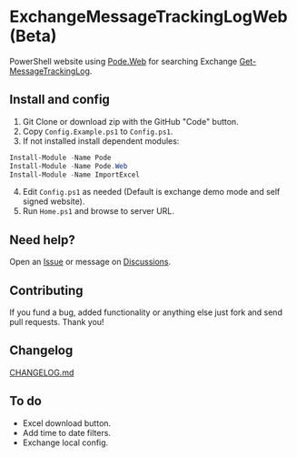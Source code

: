 # ExchangeMessageTrackingLogWeb (Beta)
PowerShell website using [Pode.Web](https://github.com/Badgerati/Pode.Web) for searching Exchange [Get-MessageTrackingLog](https://docs.microsoft.com/en-us/powershell/module/exchange/get-messagetrackinglog?view=exchange-ps).

## Install and config
1. Git Clone or download zip with the GitHub "Code" button.
2. Copy `Config.Example.ps1` to `Config.ps1`.
3. If not installed install dependent modules:
``` powershell
Install-Module -Name Pode
Install-Module -Name Pode.Web
Install-Module -Name ImportExcel
```
4. Edit `Config.ps1` as needed (Default is exchange demo mode and self signed website).
5. Run `Home.ps1` and browse to server URL.

## Need help?
Open an [Issue](https://github.com/ili101/ExchangeMessageTrackingLogWeb/issues)
or message on [Discussions](https://github.com/ili101/ExchangeMessageTrackingLogWeb/discussions).

## Contributing
If you fund a bug, added functionality or anything else just fork and send pull requests. Thank you!

##  Changelog
[CHANGELOG.md](https://github.com/ili101/ExchangeMessageTrackingLogWeb/blob/master/CHANGELOG.md)

## To do
* Excel download button.
* Add time to date filters.
* Exchange local config.